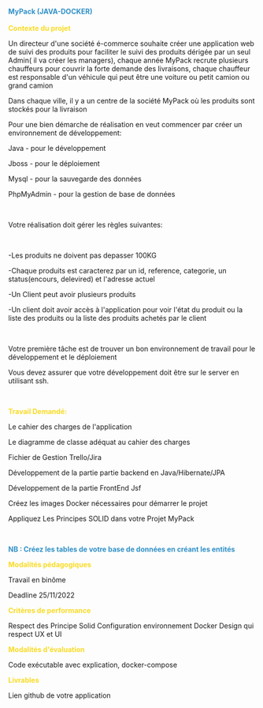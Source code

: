 <b style="color:#3090C7">MyPack (JAVA-DOCKER) </b> <br><br>
<b style="color:#F9DB24">Contexte du projet</b>

Un directeur d'une société é-commerce souhaite créer une application web de suivi des produits pour faciliter le suivi des produits dérigée par un seul Admin( il va créer les managers), chaque année MyPack recrute plusieurs chauffeurs pour couvrir la forte demande des livraisons, chaque chauffeur est responsable d'un véhicule qui peut être une voiture ou petit camion ou grand camion

Dans chaque ville, il y a un centre de la société MyPack où les produits sont stockés pour la livraison

Pour une bien démarche de réalisation en veut commencer par créer un environnement de développement:

Java - pour le développement

Jboss - pour le déploiement

Mysql - pour la sauvegarde des données

PhpMyAdmin - pour la gestion de base de données

​

Votre réalisation doit gérer les règles suivantes:

​

-Les produits ne doivent pas depasser 100KG

-Chaque produits est caracterez par un id, reference, categorie, un status(encours, delevired) et l'adresse actuel

-Un Client peut avoir plusieurs produits

-Un client doit avoir accès à l'application pour voir l'état du produit ou la liste des produits ou la liste des produits achetés par le client

​

Votre première tâche est de trouver un bon environnement de travail pour le développement et le déploiement

Vous devez assurer que votre développement doit être sur le server en utilisant ssh.

​

<b style="color:#F9DB24">Travail Demandé:</b>

Le cahier des charges de l'application

Le diagramme de classe adéquat au cahier des charges

Fichier de Gestion Trello/Jira

Développement de la partie partie backend en Java/Hibernate/JPA

Développement de la partie FrontEnd Jsf

Créez les images Docker nécessaires pour démarrer le projet

Appliquez Les Principes SOLID dans votre Projet MyPack

​

<b style="color:#3090C7">NB : Créez les tables de votre base de données en créant les entités
</b>

<b style="color:#F9DB24">Modalités pédagogiques</b>

Travail en binôme

Deadline 25/11/2022

<b style="color:#F9DB24">Critères de performance</b>

Respect des Principe Solid
Configuration environnement Docker
Design qui respect UX et UI

<b style="color:#F9DB24">Modalités d'évaluation</b>

Code exécutable avec explication, docker-compose

<b style="color:#F9DB24">Livrables</b>

Lien github de votre application

​